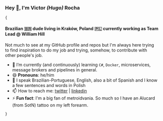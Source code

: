 ### Hey 👋, I'm Victor _(Hugo)_ Rocha
`{`
#### Brazilian 🇧🇷 dude living in Kraków, Poland 🇵🇱 currently working as Team Lead @ William Hill

Not much to see at my GitHub profile and repos but I'm always here trying to find inspiration to do my job and trying, somehow, to contribute with other people's job. 

  - 🌱 I’m currently (and continuously) learning `C#`, `Docker`, microservices,  message brokers and pipelines in general.
  - 😄 **Pronouns**: he/him
  - 🙊 I speak Brazilian-Portuguese, English, also a bit of Spanish and I know a few sentences and words in Polish
  - 📫 How to reach me: [twitter](https://twitter.com/vichrocha) | [linkedin](https://www.linkedin.com/in/victorrocha93/)
  - ⚡ **Fun fact**: I'm a big fan of metroidvania. So much so I have an Alucard (from SotN) tattoo on my left forearm.

`}`
